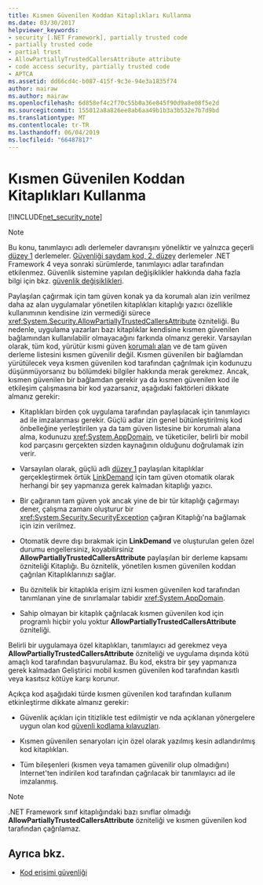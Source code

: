 ```yaml
---
title: Kısmen Güvenilen Koddan Kitaplıkları Kullanma
ms.date: 03/30/2017
helpviewer_keywords:
- security [.NET Framework], partially trusted code
- partially trusted code
- partial trust
- AllowPartiallyTrustedCallersAttribute attribute
- code access security, partially trusted code
- APTCA
ms.assetid: dd66cd4c-b087-415f-9c3e-94e3a1835f74
author: mairaw
ms.author: mairaw
ms.openlocfilehash: 6d858ef4c2f70c55b0a36e845f90d9a8e08f5e2d
ms.sourcegitcommit: 155012a8a826ee8ab6aa49b1b3a3b532e7b7d9bd
ms.translationtype: MT
ms.contentlocale: tr-TR
ms.lasthandoff: 06/04/2019
ms.locfileid: "66487817"
---
```

# <a name="using-libraries-from-partially-trusted-code"></a>Kısmen Güvenilen Koddan Kitaplıkları Kullanma
[!INCLUDE[net_security_note](../../../includes/net-security-note-md.md)]  
  
> [!NOTE]
>  Bu konu, tanımlayıcı adlı derlemeler davranışını yöneliktir ve yalnızca geçerli [düzey 1](../../../docs/framework/misc/security-transparent-code-level-1.md) derlemeler. [Güvenliği saydam kod, 2. düzey](../../../docs/framework/misc/security-transparent-code-level-2.md) derlemeler .NET Framework 4 veya sonraki sürümlerde, tanımlayıcı adlar tarafından etkilenmez. Güvenlik sistemine yapılan değişiklikler hakkında daha fazla bilgi için bkz. [güvenlik değişiklikleri](../../../docs/framework/security/security-changes.md).  
  
 Paylaşılan çağırmak için tam güven konak ya da korumalı alan izin verilmez daha az alan uygulamalar yönetilen kitaplıkları kitaplığı yazıcı özellikle kullanımının kendisine izin vermediği sürece <xref:System.Security.AllowPartiallyTrustedCallersAttribute> özniteliği. Bu nedenle, uygulama yazarları bazı kitaplıklar kendisine kısmen güvenilen bağlamından kullanılabilir olmayacağını farkında olmanız gerekir. Varsayılan olarak, tüm kod, yürütür kısmi güven [korumalı alan](../../../docs/framework/misc/how-to-run-partially-trusted-code-in-a-sandbox.md) ve de tam güven derleme listesini kısmen güvenilir değil. Kısmen güvenilen bir bağlamdan yürütülecek veya kısmen güvenilen kod tarafından çağrılmak için kodunuzu düşünmüyorsanız bu bölümdeki bilgiler hakkında merak gerekmez. Ancak, kısmen güvenilen bir bağlamdan gerekir ya da kısmen güvenilen kod ile etkileşim çalışmasına bir kod yazarsanız, aşağıdaki faktörleri dikkate almanız gerekir:  
  
- Kitaplıkları birden çok uygulama tarafından paylaşılacak için tanımlayıcı ad ile imzalanması gerekir. Güçlü adlar izin genel bütünleştirilmiş kod önbelleğine yerleştirilen ya da tam güven listesine bir korumalı alana alma, kodunuzu <xref:System.AppDomain>, ve tüketiciler, belirli bir mobil kod parçasını gerçekten sizden kaynağının olduğunu doğrulamak izin verir.  
  
- Varsayılan olarak, güçlü adlı [düzey 1](../../../docs/framework/misc/security-transparent-code-level-1.md) paylaşılan kitaplıklar gerçekleştirmek örtük [LinkDemand](../../../docs/framework/misc/link-demands.md) için tam güven otomatik olarak herhangi bir şey yapmanıza gerek kalmadan kitaplığı yazıcı.  
  
- Bir çağıranın tam güven yok ancak yine de bir tür kitaplığı çağırmayı dener, çalışma zamanı oluşturur bir <xref:System.Security.SecurityException> çağıran Kitaplığı'na bağlamak için izin verilmez.  
  
- Otomatik devre dışı bırakmak için **LinkDemand** ve oluşturulan gelen özel durumu engellersiniz, koyabilirsiniz **AllowPartiallyTrustedCallersAttribute** paylaşılan bir derleme kapsamı özniteliği Kitaplığı. Bu öznitelik, yönetilen kısmen güvenilen koddan çağrılan Kitaplıklarınızı sağlar.  
  
- Bu öznitelik bir kitaplıkla erişim izni kısmen güvenilen kod tarafından tanımlanan yine de sınırlamalar tabidir <xref:System.AppDomain>.  
  
- Sahip olmayan bir kitaplık çağrılacak kısmen güvenilen kod için programlı hiçbir yolu yoktur **AllowPartiallyTrustedCallersAttribute** özniteliği.  
  
 Belirli bir uygulamaya özel kitaplıkları, tanımlayıcı ad gerekmez veya **AllowPartiallyTrustedCallersAttribute** özniteliği ve uygulama dışında kötü amaçlı kod tarafından başvurulamaz. Bu kod, ekstra bir şey yapmanıza gerek kalmadan Geliştirici mobil kısmen güvenilen kod tarafından kasıtlı veya kasıtsız kötüye karşı korunur.  
  
 Açıkça kod aşağıdaki türde kısmen güvenilen kod tarafından kullanım etkinleştirme dikkate almanız gerekir:  
  
- Güvenlik açıkları için titizlikle test edilmiştir ve nda açıklanan yönergelere uygun olan kod [güvenli kodlama kılavuzları](../../../docs/standard/security/secure-coding-guidelines.md).  
  
- Kısmen güvenilen senaryoları için özel olarak yazılmış kesin adlandırılmış kod kitaplıkları.  
  
- Tüm bileşenleri (kısmen veya tamamen güvenilir olup olmadığını) Internet'ten indirilen kod tarafından çağrılacak bir tanımlayıcı ad ile imzalanmış.  
  
> [!NOTE]
>  .NET Framework sınıf kitaplığındaki bazı sınıflar olmadığı **AllowPartiallyTrustedCallersAttribute** özniteliği ve kısmen güvenilen kod tarafından çağrılamaz.  
  
## <a name="see-also"></a>Ayrıca bkz.

- [Kod erişimi güvenliği](../../../docs/framework/misc/code-access-security.md)
